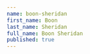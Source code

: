```yaml
---
name: boon-sheridan
first_name: Boon
last_name: Sheridan
full_name: Boon Sheridan
published: true
---
```


